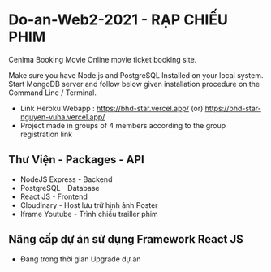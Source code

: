 # Do-an-Web2-2021 - RẠP CHIẾU PHIM 

Cenima Booking Movie
Online movie ticket booking site.

Make sure you have Node.js and PostgreSQL Installed on your local system.
Start MongoDB server and follow below given installation procedure on the Command Line / Terminal.

- Link Heroku Webapp : https://bhd-star.vercel.app/ (or) https://bhd-star-nguyen-vuha.vercel.app/
- Project made in groups of 4 members according to the group registration link
## Thư Viện - Packages - API
+ NodeJS Express - Backend
+ PostgreSQL - Database
+ React JS - Frontend
+ Cloudinary - Host lưu trữ hình ảnh Poster
+ Iframe Youtube - Trình chiếu trailler phim
## Nâng cấp dự án sử dụng Framework React JS 
+ Đang trong thời gian Upgrade dự án

